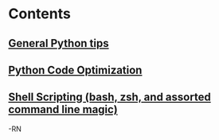 # Contents

## [General Python tips](python.md)

## [Python Code Optimization](Optimize%20Python%20Code.ipynb)

## [Shell Scripting (bash, zsh, and assorted command line magic)](shell.md)


-RN
